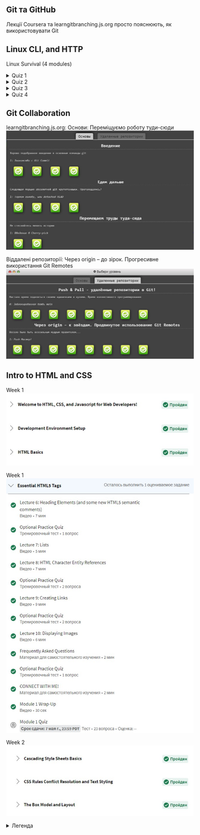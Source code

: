 ## Git та GitHub
Лекції Coursera та learngitbranching.js.org просто пояснюють, як використовувати Git


## Linux CLI, and HTTP
Linux Survival (4 modules)
 <details>
  <summary>Quiz 1</summary>
  <p> Week 1 <img src="img src="https://github.com/Brontozyabra/kottans-frontend/blob/main/task_linux_cli/scr01.jpg"></p>
</details>

 <details>
  <summary>Quiz 2</summary>
  <p> Week 1 <img src="https://github.com/Brontozyabra/kottans-frontend/blob/main/task_linux_cli/scr02.jpg"></p>
</details>

 <details>
  <summary>Quiz 3</summary>
  <p> Week 1 <img src="https://github.com/Brontozyabra/kottans-frontend/blob/main/task_linux_cli/scr03.jpg"></p>
</details>

 <details>
  <summary>Quiz 4</summary>
  <p> Week 1 <img src="https://github.com/Brontozyabra/kottans-frontend/blob/main/task_linux_cli/scr04.jpg"></p>
</details>

## Git Collaboration
learngitbranching.js.org:
Основи: Переміщуємо роботу туди-сюди
<img src="https://github.com/Brontozyabra/kottans-frontend/blob/main/task_git_collaboration/1111.JPG?raw=true">

 Віддалені репозиторії: Через origin – до зірок. Прогресивне використання Git Remotes
<img src="https://github.com/Brontozyabra/kottans-frontend/blob/main/task_git_collaboration/3333.JPG?raw=true">

 ## Intro to HTML and CSS
 
<p> Week 1 <img src="https://github.com/Brontozyabra/kottans-frontend/blob/main/task_html_css_intro/week1.jpg">
<p> Week 1 <img src="https://github.com/Brontozyabra/kottans-frontend/blob/main/task_html_css_intro/week1.1.jpg">
<p> Week 2 <img src="https://github.com/Brontozyabra/kottans-frontend/blob/main/task_html_css_intro/week%202.1.jpg">

 <details>
  <summary>Легенда</summary>
  <p> Week 1 <img src="https://github.com/Brontozyabra/kottans-frontend/blob/main/task_html_css_intro/week1.jpg"></p>
</details>
